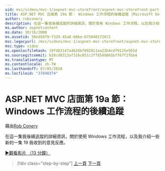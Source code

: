 ```yaml
---
uid: mvc/videos/mvc-1/aspnet-mvc-storefront/aspnet-mvc-storefront-part-19a-windows-workflow-followup
title: ASP.NET MVC 店面第 19a 節： Windows 工作流程的後續追蹤 |Microsoft Docs
author: robconery
description: 在這一集我後續追蹤的詳細資訊，關於使用 Windows 工作流程，以及我介紹一些新的一集 19 我收到的意見反應。
ms.author: aspnetcontent
ms.date: 10/16/2008
ms.assetid: 50ed58f9-f329-45a8-b8be-675040172072
msc.legacyurl: /mvc/videos/mvc-1/aspnet-mvc-storefront/aspnet-mvc-storefront-part-19a-windows-workflow-followup
msc.type: video
ms.openlocfilehash: 19fd03147a4626bf092811ea22b4cdf9125e565d
ms.sourcegitcommit: b28cd0313af316c051c2ff8549865bff67f2fbb4
ms.translationtype: MT
ms.contentlocale: zh-TW
ms.lasthandoff: 07/05/2018
ms.locfileid: "37840374"
---
```

<a name="aspnet-mvc-storefront-part-19a-windows-workflow-followup"></a>ASP.NET MVC 店面第 19a 節： Windows 工作流程的後續追蹤
====================
藉由[Rob Conery](https://github.com/robconery)

在這一集我後續追蹤的詳細資訊，關於使用 Windows 工作流程，以及我介紹一些新的一集 19 我收到的意見反應。

[&#9654;觀看影片 （13 分鐘）](https://channel9.msdn.com/Blogs/ASP-NET-Site-Videos/aspnet-mvc-storefront-part-19a-windows-workflow-followup)

> [!div class="step-by-step"]
> [上一頁](aspnet-mvc-storefront-part-19-processing-orders-with-windows-workflow.md)
> [下一頁](aspnet-mvc-storefront-part-20-logging.md)
